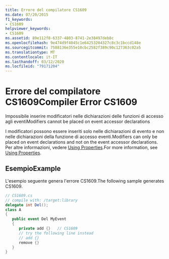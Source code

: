 ```yaml
---
title: Errore del compilatore CS1609
ms.date: 07/20/2015
f1_keywords:
- CS1609
helpviewer_keywords:
- CS1609
ms.assetid: 89e112f8-6337-4803-8741-2e38497deb8c
ms.openlocfilehash: 9e474d9f4045c1e64253204327c8c3c1bccd148e
ms.sourcegitcommit: 7588136e355e10cbc2582f389c90c127363c02a5
ms.translationtype: MT
ms.contentlocale: it-IT
ms.lasthandoff: 03/12/2020
ms.locfileid: "79171204"
---
```

# <a name="compiler-error-cs1609"></a><span data-ttu-id="fbec5-102">Errore del compilatore CS1609</span><span class="sxs-lookup"><span data-stu-id="fbec5-102">Compiler Error CS1609</span></span>
<span data-ttu-id="fbec5-103">Impossibile inserire modificatori nelle dichiarazioni delle funzioni di accesso agli eventi</span><span class="sxs-lookup"><span data-stu-id="fbec5-103">Modifiers cannot be placed on event accessor declarations</span></span>  
  
 <span data-ttu-id="fbec5-104">I modificatori possono essere inseriti solo nelle dichiarazioni di evento e non nelle dichiarazioni della funzione di accesso eventi.</span><span class="sxs-lookup"><span data-stu-id="fbec5-104">Modifiers can only be placed on event declarations and not on the event accessor declarations.</span></span> <span data-ttu-id="fbec5-105">Per altre informazioni, vedere [Using Properties](../programming-guide/classes-and-structs/using-properties.md).</span><span class="sxs-lookup"><span data-stu-id="fbec5-105">For more information, see [Using Properties](../programming-guide/classes-and-structs/using-properties.md).</span></span>  
  
## <a name="example"></a><span data-ttu-id="fbec5-106">Esempio</span><span class="sxs-lookup"><span data-stu-id="fbec5-106">Example</span></span>  
 <span data-ttu-id="fbec5-107">L'esempio seguente genera l'errore CS1609.</span><span class="sxs-lookup"><span data-stu-id="fbec5-107">The following sample generates CS1609.</span></span>  
  
```csharp  
// CS1609.cs  
// compile with: /target:library  
delegate int Del();  
class A  
{  
   public event Del MyEvent
   {  
      private add {}   // CS1609  
      // try the following line instead  
      // add {}  
      remove {}  
   }  
}  
```
